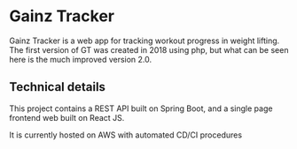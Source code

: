 # Gainz Tracker
Gainz Tracker is a web app for tracking workout progress in weight lifting. The first version of GT was created in 2018 using php,
but what can be seen here is the much improved version 2.0. 
## Technical details
This project contains a REST API built on Spring Boot, and a single page frontend web built on React JS. 

It is currently hosted on AWS with automated CD/CI procedures 

